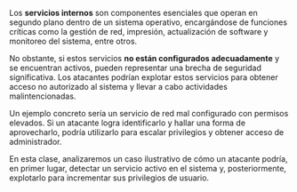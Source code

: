 Los **servicios internos** son componentes esenciales que operan en segundo plano dentro de un sistema operativo, encargándose de funciones críticas como la gestión de red, impresión, actualización de software y monitoreo del sistema, entre otros.

No obstante, si estos servicios **no están configurados adecuadamente** y se encuentran activos, pueden representar una brecha de seguridad significativa. Los atacantes podrían explotar estos servicios para obtener acceso no autorizado al sistema y llevar a cabo actividades malintencionadas.

Un ejemplo concreto sería un servicio de red mal configurado con permisos elevados. Si un atacante logra identificarlo y hallar una forma de aprovecharlo, podría utilizarlo para escalar privilegios y obtener acceso de administrador.

En esta clase, analizaremos un caso ilustrativo de cómo un atacante podría, en primer lugar, detectar un servicio activo en el sistema y, posteriormente, explotarlo para incrementar sus privilegios de usuario.